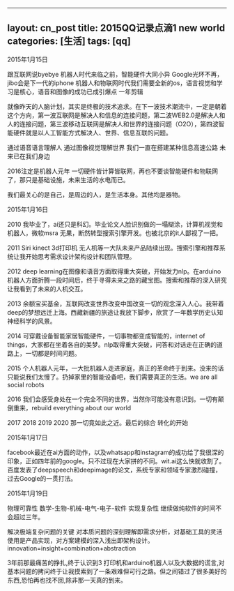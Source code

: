 -------------
layout: cn_post
title: 2015QQ记录点滴1 new world
categories: [生活]
tags: [qq]
---

2015年1月15日

跟互联网说byebye 机器人时代来临之前，智能硬件大同小异 Google光环不再，jibo会是下一代的iphone 机器人和物联网时代我们需要全新的os，语言视觉和学习是核心，语音和图像的成功已成引爆点 一年剪辑

就像昨天的人脑计划，其实是终极的技术追求。在下一波技术潮流中，一定是朝着这个方向，第一波互联网是解决人和信息的连接问题，第二波WEB2.0是解决人和人的连接问题，第三波移动互联网是解决人和世界的连接问题（O2O），第四波智能硬件就是以人工智能方式解决人、世界、信息互联的问题。

通过语音语言理解人 通过图像视觉理解世界 我们一直在搭建某种信息高速公路 未来已在我们身边

2016注定是机器人元年 一切硬件皆计算皆联网，再也不要谈智能硬件和物联网了，那只是基础设施，未来生活的水电而已。

我们最关心的是自己，是周边的人，是生活本身。其他均是器物。

2015年1月16日

2010 我毕业了，ai还只是科幻。毕业论文人脸识别做的一塌糊涂，计算机视觉和机器人，微软msra 无果，断然转型搜索引擎开发。也被北京的it人鄙视了一把。

2011 Siri kinect 3d打印机 无人机等一大队未来产品陆续出现。搜索引擎和推荐系统让我开始思考需求设计架构设计和团队管理。

2012 deep learning在图像和语音方面取得重大突破，开始发力nlp。在arduino机器人方面折腾一段时间后，终于寻得未来之路的藏宝图。搜索和推荐的深入研究让我看到了未来的人机交互。

2013 余额宝买基金，互联网改变世界改变中国改变一切的观念深入人心。我带着deep的梦想远迁上海。西藏新疆的旅途让我放下脚步，欣赏了一年数学历史认知神经科学的风景。

2014 可穿戴设备智能家居智能硬件，一切事物都变成智能的，internet of things，大家都在坐着各自的美梦。nlp取得重大突破，问答和对话走在正确的道路上，一切都是时间问题。

2015 个人机器人元年，一大批机器人走进家庭，真正的革命终于到来。没来的话只能说我们太慢了。扔掉家里的智能设备吧，我们需要真正的生活。we are all social robots

2016 我们会感受身处在一个完全不同的世界，当然你可能没有意识到。一切有颠倒重来，rebuild everything about our world

2017 2018 2019 2020 那一切竟如此之近。最后的综合 转化的开始

2015年1月17日

facebook最近在ai方面的动作，以及whatsapp和instagram的成功给了我很深的印象，正如四年前的google。只不过现在大家拼的不同。wit.ai这么快就收割了。百度发表了deepspeech和deepimage的论文，系统专家和领域专家激烈碰撞，过去Google的一贯打法。

2015年1月19日

物理可靠性 数学-生物-机械-电气-电子-软件 实现复杂性 继续做纯软件的时间不会超过三年。

解决极端复杂问题的关键 对本质问题的深刻理解即需求分析，对基础工具的灵活使用是产品实现，对方案建模的深入浅出即架构设计。innovation=insight+combination+abstraction

3年前那最痛苦的挣扎,终于认识到3
打印机和arduino机器人以及大数据的谎言,对基本问题的拷问终于让我摸索到了一条艰难但可行之路。但之间错过了很多美好的东西,恐怕再也找不回,除非那一天真的到来。



